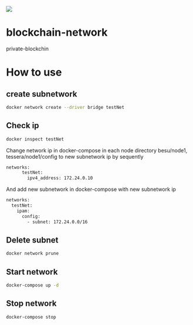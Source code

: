 <img src="https://repository-images.githubusercontent.com/206414745/a9aaa900-127c-11ea-8095-5139ce4e7a09">

# blockchain-network
private-blockchin


# How to use 
## create subnetwork
```sh
docker network create --driver bridge testNet

```
## Check ip
```sh     
docker inspect testNet         
```

Change network ip in docker-compose in each node directory  besu/node1, tessera/node1/config to new subnetwork ip by sequently 
```sh
networks:
      testNet:
        ipv4_address: 172.24.0.10
```

And add new subnetwork in docker-compose with new subnetwork ip
```sh
networks:
  testNet:
    ipam:
      config:
        - subnet: 172.24.0.0/16
```
        
## Delete subnet
```sh
docker network prune
```

## Start network
```sh
docker-compose up -d 

```

## Stop network
```sh
docker-compose stop
```
